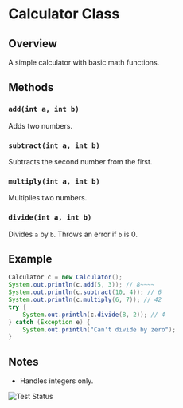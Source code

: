 # Calculator Class

## Overview
A simple calculator with basic math functions.

## Methods

### `add(int a, int b)`
Adds two numbers.

### `subtract(int a, int b)`
Subtracts the second number from the first.

### `multiply(int a, int b)`
Multiplies two numbers.

### `divide(int a, int b)`
Divides `a` by `b`. Throws an error if `b` is 0.

## Example
```java
Calculator c = new Calculator();
System.out.println(c.add(5, 3)); // 8~~~~
System.out.println(c.subtract(10, 4)); // 6
System.out.println(c.multiply(6, 7)); // 42
try {
    System.out.println(c.divide(8, 2)); // 4
} catch (Exception e) {
    System.out.println("Can't divide by zero");
}
```

## Notes
- Handles integers only.

![Test Status](https://github.com/triki-hunter/Calculator/actions/workflows/ci.yml/badge.svg)


